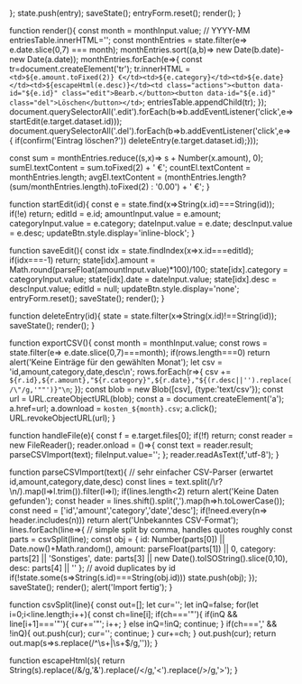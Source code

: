 <!doctype html>
};
state.push(entry); saveState(); entryForm.reset(); render();
}


function render(){
const month = monthInput.value; // YYYY-MM
entriesTable.innerHTML='';
const monthEntries = state.filter(e=> e.date.slice(0,7) === month);
monthEntries.sort((a,b)=> new Date(b.date)-new Date(a.date));
monthEntries.forEach(e=>{
const tr=document.createElement('tr');
tr.innerHTML = `<td>${e.amount.toFixed(2)} €</td><td>${e.category}</td><td>${e.date}</td><td>${escapeHtml(e.desc)}</td><td class="actions"><button data-id="${e.id}" class="edit">Bearb.</button><button data-id="${e.id}" class="del">Löschen</button></td>`;
entriesTable.appendChild(tr);
});
document.querySelectorAll('.edit').forEach(b=>b.addEventListener('click',e=>startEdit(e.target.dataset.id)));
document.querySelectorAll('.del').forEach(b=>b.addEventListener('click',e=>{ if(confirm('Eintrag löschen?')) deleteEntry(e.target.dataset.id);}));


const sum = monthEntries.reduce((s,x)=> s + Number(x.amount), 0);
sumEl.textContent = sum.toFixed(2) + ' €';
countEl.textContent = monthEntries.length;
avgEl.textContent = (monthEntries.length? (sum/monthEntries.length).toFixed(2) : '0.00') + ' €';
}


function startEdit(id){
const e = state.find(x=>String(x.id)===String(id));
if(!e) return;
editId = e.id;
amountInput.value = e.amount; categoryInput.value = e.category; dateInput.value = e.date; descInput.value = e.desc;
updateBtn.style.display='inline-block';
}


function saveEdit(){
const idx = state.findIndex(x=>x.id===editId);
if(idx===-1) return;
state[idx].amount = Math.round(parseFloat(amountInput.value)*100)/100;
state[idx].category = categoryInput.value;
state[idx].date = dateInput.value;
state[idx].desc = descInput.value;
editId = null; updateBtn.style.display='none'; entryForm.reset(); saveState(); render();
}


function deleteEntry(id){ state = state.filter(x=>String(x.id)!==String(id)); saveState(); render(); }


function exportCSV(){
const month = monthInput.value;
const rows = state.filter(e=> e.date.slice(0,7)===month);
if(rows.length===0) return alert('Keine Einträge für den gewählten Monat');
let csv = 'id,amount,category,date,desc\n';
rows.forEach(r=>{ csv += `${r.id},${r.amount},"${r.category}",${r.date},"${(r.desc||'').replace(/\"/g,'""')}"\n`; });
const blob = new Blob([csv], {type:'text/csv'});
const url = URL.createObjectURL(blob);
const a = document.createElement('a'); a.href=url; a.download = `kosten_${month}.csv`; a.click(); URL.revokeObjectURL(url);
}


function handleFile(e){
const f = e.target.files[0]; if(!f) return; const reader = new FileReader();
reader.onload = ()=>{
const text = reader.result; parseCSVImport(text);
fileInput.value='';
};
reader.readAsText(f,'utf-8');
}


function parseCSVImport(text){
// sehr einfacher CSV-Parser (erwartet id,amount,category,date,desc)
const lines = text.split(/\r?\n/).map(l=>l.trim()).filter(l=>l);
if(lines.length<2) return alert('Keine Daten gefunden');
const header = lines.shift().split(',').map(h=>h.toLowerCase());
const need = ['id','amount','category','date','desc'];
if(!need.every(n=> header.includes(n))) return alert('Unbekanntes CSV-Format');
lines.forEach(line=>{
// simple split by comma, handles quotes roughly
const parts = csvSplit(line);
const obj = { id: Number(parts[0]) || Date.now()+Math.random(), amount: parseFloat(parts[1]) || 0, category: parts[2] || 'Sonstiges', date: parts[3] || new Date().toISOString().slice(0,10), desc: parts[4] || '' };
// avoid duplicates by id
if(!state.some(s=>String(s.id)===String(obj.id))) state.push(obj);
});
saveState(); render(); alert('Import fertig');
}


function csvSplit(line){
const out=[]; let cur=''; let inQ=false;
for(let i=0;i<line.length;i++){
const ch=line[i];
if(ch==='"'){ if(inQ && line[i+1]==='"'){ cur+='"'; i++; } else inQ=!inQ; continue; }
if(ch===',' && !inQ){ out.push(cur); cur=''; continue; }
cur+=ch;
}
out.push(cur); return out.map(s=>s.replace(/^\s+|\s+$/g,''));
}


function escapeHtml(s){ return String(s).replace(/&/g,'&amp;').replace(/</g,'&lt;').replace(/>/g,'&gt;'); }
</script>
</body>
</html>
